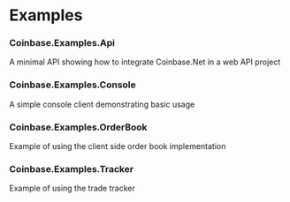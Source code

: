 # Examples

### Coinbase.Examples.Api
A minimal API showing how to integrate Coinbase.Net in a web API project

### Coinbase.Examples.Console
A simple console client demonstrating basic usage

### Coinbase.Examples.OrderBook
Example of using the client side order book implementation

### Coinbase.Examples.Tracker
Example of using the trade tracker